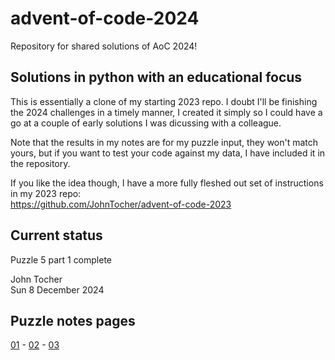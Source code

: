# advent-of-code-2024

Repository for shared solutions of AoC 2024!

## Solutions in python with an educational focus

This is essentially a clone of my starting 2023 repo.  I doubt I'll be finishing the 2024 challenges in a timely manner, I created it simply so I could have a go at a couple of early solutions I was dicussing with a colleague.

Note that the results in my notes are for my puzzle input, they won't match yours, but if you want to test your code against my data, I have included 
it in the repository.

If you like the idea though, I have a more fully fleshed out set of instructions in my 2023 repo:  
https://github.com/JohnTocher/advent-of-code-2023

## Current status

Puzzle 5 part 1 complete

John Tocher  
Sun 8 December 2024

## Puzzle notes pages

[01](Puzzle_01/puzzle_01_notes.md) - [02](Puzzle_02/puzzle_02_notes.md) - [03](Puzzle_03/puzzle_03_notes.md)